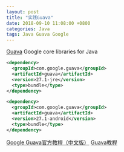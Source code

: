 ```yaml
---
layout: post
title: "实践Guava"
date: 2018-09-10 11:08:00 +0800
categories: Java
tags: Java Guava Google
---
```


[Guava](https://github.com/google/guava) Google core libraries for Java



```xml
<dependency>
  <groupId>com.google.guava</groupId>
  <artifactId>guava</artifactId>
  <version>27.1-jre</version>
  <type>bundle</type>
</dependency>
```



```xml
<dependency>
  <groupId>com.google.guava</groupId>
  <artifactId>guava</artifactId>
  <version>27.1-android</version>
  <type>bundle</type>
</dependency>
```



[Google Guava官方教程（中文版）](http://ifeve.com/google-guava/)
[Guava教程](https://www.yiibai.com/guava/)